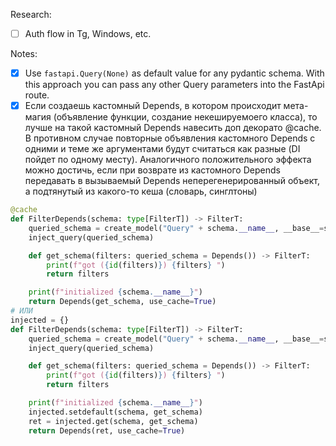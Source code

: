 Research:
 - [ ] Auth flow in Tg, Windows, etc.

Notes:
 - [x] Use `fastapi.Query(None)` as default value for any pydantic schema.
    With this approach you can pass any other Query parameters into the
    FastApi route.
 - [x] Если создаешь кастомный Depends, в котором происходит мета-магия (объявление функции, создание некешируемоего класса), то лучше на такой кастомный Depends навесить доп декорато @cache. В противном случае повторные объявления кастомного Depends с одними и теме же аргументами будут считаться как разные (DI пойдет по одному месту). Аналогичного положительного эффекта можно достичь, если при возврате из кастомного Depends передавать в вызываемый Depends неперегенерированный объект, а подтянутый из какого-то кеша (словарь, синглтоны)
```python
@cache
def FilterDepends(schema: type[FilterT]) -> FilterT:
    queried_schema = create_model("Query" + schema.__name__, __base__=schema)
    inject_query(queried_schema)

    def get_schema(filters: queried_schema = Depends()) -> FilterT:
        print(f"got ({id(filters)}) {filters} ")
        return filters

    print(f"initialized {schema.__name__}")
    return Depends(get_schema, use_cache=True)
# ИЛИ
injected = {}
def FilterDepends(schema: type[FilterT]) -> FilterT:
    queried_schema = create_model("Query" + schema.__name__, __base__=schema)
    inject_query(queried_schema)

    def get_schema(filters: queried_schema = Depends()) -> FilterT:
        print(f"got ({id(filters)}) {filters} ")
        return filters

    print(f"initialized {schema.__name__}")
    injected.setdefault(schema, get_schema)
    ret = injected.get(schema, get_schema)
    return Depends(ret, use_cache=True)
 ```
